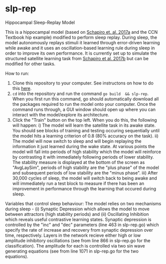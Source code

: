 # slp-rep
Hippocampal Sleep-Replay Model

This is a hippocampal model (based on [Schapiro et. al. 2017a](https://cb17cd36-5a57-45de-9d66-0b98a3dc5be9.filesusr.com/ugd/b37d16_5edf4f04f8fb4f8eb717d38e4ca42c3e.pdf) and the CCN Textbook hip example) modified to perform sleep replay. During sleep, the model autonomously replays stimuli it learned through error-driven learning while awake and it uses an oscillation-based learning rule during sleep in order to improve its own performance. It is currently set up to simulate the structured satellite learning task from [Schapiro et al. 2017b](https://www.nature.com/articles/s41598-017-12884-5.pdf) but can be modified for other tasks.

How to run:
1. Clone this repository to your computer. See instructons on how to do this [here](https://docs.github.com/en/free-pro-team@latest/github/creating-cloning-and-archiving-repositories/cloning-a-repository).
2. ```cd``` into the repository and run the command ```go build  && slp-rep```. When you first run this command, go should automatically download all the packages required to run the model onto your computer. Once the command runs through, a GUI window should open up where you can interact with the model/explore its architecture.
3. Click the "Train" button on the top left. When you do this, the following will happen:
  i) The model will learn the satellite task in its awake state. You should see blocks of training and testing occuring sequentially until the model hits a learning criterion of 0.8 (80% accuracy on the task).
  ii) The model will now switch to sleep and will begin replaying the information it just learned during the wake state. At various points the model will fall into periods of high stability which the model will reinforce by contrasting it with immediately following periods of lower stability. The stability measure is displayed at the bottom of the screen as "AvgLaySim", periods of high stability are the "plus phase" of the model and subsequent periods of low stability are the "minus phase".
  iii) After 30,000 cycles of sleep, the model will switch back to being awake and will immediately run a test block to measure if there has been an improvement in performance through the learning that occured during sleep.

Variables that control sleep behaviour:
The model relies on two mechanisms during sleep - (i) Synaptic Depression which allows the model to move between attractors (high stability periods) and (ii) Oscillating Inhibition which reveals useful contrastive learning states.
Synaptic depression is controlled by the "inc" and "dec" parameters (line 463 in slp-rep.go) which specify the rate of increase and recovery from synaptic depression over time, respectively.
Layers in the network recieve either high or low amplitude inhibitory oscillations (see from line 866 in slp-rep.go for the classification). The amplitude for each is controlled via two sin wave generating equations (see from line 1071 in slp-rep.go for the two equations).

